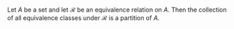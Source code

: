 Let *A* be a set and let $\mathcal{R}$ be an equivalence relation on *A*. Then the collection of all equivalence classes under $\mathcal{R}$ is a partition of *A*.